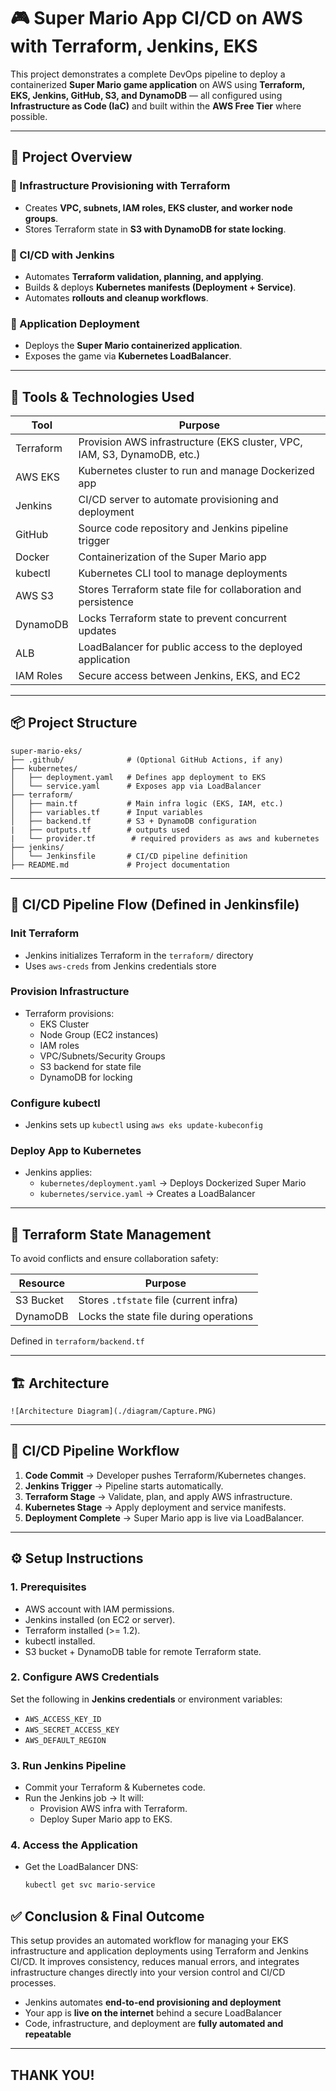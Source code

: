 # 🎮 Super Mario App CI/CD on AWS with Terraform, Jenkins, EKS

This project demonstrates a complete DevOps pipeline to deploy a containerized **Super Mario game application** on AWS using **Terraform, EKS, Jenkins, GitHub, S3, and DynamoDB** — all configured using **Infrastructure as Code (IaC)** and built within the **AWS Free Tier** where possible.

---
## 📌 Project Overview  

### 🔹 Infrastructure Provisioning with Terraform  
- Creates **VPC, subnets, IAM roles, EKS cluster, and worker node groups**.  
- Stores Terraform state in **S3 with DynamoDB for state locking**.  

### 🔹 CI/CD with Jenkins  
- Automates **Terraform validation, planning, and applying**.  
- Builds & deploys **Kubernetes manifests (Deployment + Service)**.  
- Automates **rollouts and cleanup workflows**.  

### 🔹 Application Deployment  
- Deploys the **Super Mario containerized application**.  
- Exposes the game via **Kubernetes LoadBalancer**.

---

## 🧰 Tools & Technologies Used

| Tool         | Purpose                                                                 |
|--------------|-------------------------------------------------------------------------|
| Terraform    | Provision AWS infrastructure (EKS cluster, VPC, IAM, S3, DynamoDB, etc.)|
| AWS EKS      | Kubernetes cluster to run and manage Dockerized app                    |
| Jenkins      | CI/CD server to automate provisioning and deployment                   |
| GitHub       | Source code repository and Jenkins pipeline trigger                    |
| Docker       | Containerization of the Super Mario app                                |
| kubectl      | Kubernetes CLI tool to manage deployments                              |
| AWS S3       | Stores Terraform state file for collaboration and persistence          |
| DynamoDB     | Locks Terraform state to prevent concurrent updates                    |
| ALB          | LoadBalancer for public access to the deployed application             |
| IAM Roles    | Secure access between Jenkins, EKS, and EC2                            |


---

## 📦 Project Structure

```
super-mario-eks/
├── .github/              # (Optional GitHub Actions, if any)
├── kubernetes/
│   ├── deployment.yaml   # Defines app deployment to EKS
│   └── service.yaml      # Exposes app via LoadBalancer
├── terraform/
│   ├── main.tf           # Main infra logic (EKS, IAM, etc.)
│   ├── variables.tf      # Input variables
│   ├── backend.tf        # S3 + DynamoDB configuration
|   ├── outputs.tf        # outputs used 
|   └── provider.tf        # required providers as aws and kubernetes
├── jenkins/              
│   └── Jenkinsfile       # CI/CD pipeline definition
├── README.md             # Project documentation
```

---

## 🚀 CI/CD Pipeline Flow (Defined in Jenkinsfile)

### Init Terraform
- Jenkins initializes Terraform in the `terraform/` directory
- Uses `aws-creds` from Jenkins credentials store

### Provision Infrastructure
- Terraform provisions:
  - EKS Cluster
  - Node Group (EC2 instances)
  - IAM roles
  - VPC/Subnets/Security Groups
  - S3 backend for state file
  - DynamoDB for locking

### Configure kubectl
- Jenkins sets up `kubectl` using `aws eks update-kubeconfig`

### Deploy App to Kubernetes
- Jenkins applies:
  - `kubernetes/deployment.yaml` → Deploys Dockerized Super Mario
  - `kubernetes/service.yaml` → Creates a LoadBalancer


---

## 💾 Terraform State Management

To avoid conflicts and ensure collaboration safety:

| Resource     | Purpose                                  |
|--------------|-------------------------------------------|
| S3 Bucket    | Stores `.tfstate` file (current infra)    |
| DynamoDB     | Locks the state file during operations    |

Defined in `terraform/backend.tf`

---


## 🏗️ Architecture  


`![Architecture Diagram](./diagram/Capture.PNG)`  

---

## 🔄 CI/CD Pipeline Workflow  

1. **Code Commit** → Developer pushes Terraform/Kubernetes changes.  
2. **Jenkins Trigger** → Pipeline starts automatically.  
3. **Terraform Stage** → Validate, plan, and apply AWS infrastructure.  
4. **Kubernetes Stage** → Apply deployment and service manifests.  
5. **Deployment Complete** → Super Mario app is live via LoadBalancer.  

---

## ⚙️ Setup Instructions  

### 1. Prerequisites  
- AWS account with IAM permissions.  
- Jenkins installed (on EC2 or server).  
- Terraform installed (>= 1.2).  
- kubectl installed.  
- S3 bucket + DynamoDB table for remote Terraform state.  

### 2. Configure AWS Credentials  
Set the following in **Jenkins credentials** or environment variables:  
- `AWS_ACCESS_KEY_ID`  
- `AWS_SECRET_ACCESS_KEY`  
- `AWS_DEFAULT_REGION`  

### 3. Run Jenkins Pipeline  
- Commit your Terraform & Kubernetes code.  
- Run the Jenkins job → It will:  
  - Provision AWS infra with Terraform.  
  - Deploy Super Mario app to EKS.  

### 4. Access the Application  
- Get the LoadBalancer DNS:  
  ```bash
  kubectl get svc mario-service

## ✅ Conclusion & Final Outcome

This setup provides an automated workflow for managing your EKS infrastructure and application deployments using Terraform and Jenkins CI/CD. It improves consistency, reduces manual errors, and integrates infrastructure changes directly into your version control and CI/CD processes.

- Jenkins automates **end-to-end provisioning and deployment**
- Your app is **live on the internet** behind a secure LoadBalancer
- Code, infrastructure, and deployment are **fully automated and repeatable**


---

## THANK YOU!


